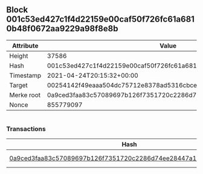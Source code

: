 ## Block 001c53ed427c1f4d22159e00caf50f726fc61a6810b48f0672aa9229a98f8e8b

Attribute | Value
--- | ---
Height | 37586
Hash | 001c53ed427c1f4d22159e00caf50f726fc61a6810b48f0672aa9229a98f8e8b
Timestamp | 2021-04-24T20:15:32+00:00
Target | 00254142f49eaaa504dc75712e8378ad5316cbcead634704b3734b6271167cc4
Merke root | 0a9ced3faa83c57089697b126f7351720c2286d74ee28447a1c42bb97cd55e57
Nonce | 855779097

```

```

### Transactions

Hash | Amount
--- | ---
[0a9ced3faa83c57089697b126f7351720c2286d74ee28447a1c42bb97cd55e57](0a9ced3faa83c57089697b126f7351720c2286d74ee28447a1c42bb97cd55e57.md) | 10.00000000 SKEPTI 
